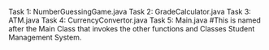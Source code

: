 Task 1: NumberGuessingGame.java
Task 2: GradeCalculator.java
Task 3: ATM.java
Task 4: CurrencyConvertor.java
Task 5: Main.java #This is named after the Main Class that invokes the other functions and Classes Student Management System.
